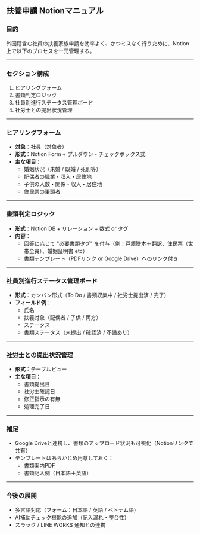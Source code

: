## 扶養申請 Notionマニュアル
### 目的
外国籍含む社員の扶養家族申請を効率よく、かつミスなく行うために、Notion上で以下のプロセスを一元管理する。

***
### セクション構成
1. ヒアリングフォーム
2. 書類判定ロジック
3. 社員別進行ステータス管理ボード
4. 社労士との提出状況管理

***
### ヒアリングフォーム
* **対象**：社員（対象者）
* **形式**：Notion Form + プルダウン・チェックボックス式
* **主な項目**：
    * 婚姻状況（未婚 / 既婚 / 死別等）
    * 配偶者の職業・収入・居住地
    * 子供の人数・関係・収入・居住地
    * 住民票の筆頭者

***
### 書類判定ロジック
* **形式**：Notion DB + リレーション + 数式 or タグ
* **内容**：
    * 回答に応じて "必要書類タグ" を付与（例：戸籍謄本＋翻訳、住民票（世帯全員）、婚姻証明書 etc）
    * 書類テンプレート（PDFリンク or Google Drive）へのリンク付き

***
### 社員別進行ステータス管理ボード
* **形式**：カンバン形式（To Do / 書類収集中 / 社労士提出済 / 完了）
* **フィールド例**：
    * 氏名
    * 扶養対象（配偶者 / 子供 / 両方）
    * ステータス
    * 書類ステータス（未提出 / 確認済 / 不備あり）

***
### 社労士との提出状況管理
* **形式**：テーブルビュー
* **主な項目**：
    * 書類提出日
    * 社労士確認日
    * 修正指示の有無
    * 処理完了日

***
### 補足
* Google Driveと連携し、書類のアップロード状況も可視化（Notionリンクで共有）
* テンプレートはあらかじめ用意しておく：
    * 書類案内PDF
    * 書類記入例（日本語＋英語）

***
### 今後の展開
* 多言語対応（フォーム：日本語 / 英語 / ベトナム語）
* AI補助チェック機能の追加（記入漏れ・整合性）
* スラック / LINE WORKS 通知との連携